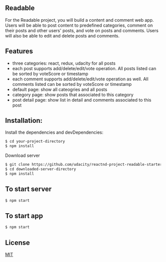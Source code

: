 ## Readable
For the Readable project, you will build a content and comment web app. Users will be able to post content to predefined categories, comment on their posts and other users' posts, and vote on posts and comments. Users will also be able to edit and delete posts and comments.

## Features
  - three categories: react, redux, udacity for all posts
  - each post supports add/delete/edit/vote operation. All posts listed can be sorted by voteScore or timestamp
  - each comment supports add/delete/edit/vote operation as well. All comments listed can be sorted by voteScore or timestamp
  - default page: show all cateogries and all posts 
  - category page: show posts that associated to this category
  - post detail page: show list in detail and comments associated to this post
  
## Installation:
Install the dependencies and devDependencies:

```sh
$ cd your-project-directory
$ npm install
```
Download server

```sh 
$ git clone https://github.com/udacity/reactnd-project-readable-starter.git
$ cd downloaded-server-directory
$ npm install
```
## To start server
```sh
$ npm start
```

## To start app
```sh
$ npm start
```
## License

[MIT](http://opensource.org/licenses/MIT)